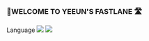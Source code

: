 ### 👻WELCOME TO YEEUN'S FASTLANE 🛣


Language
<img src="https://img.shields.io/badge/Java-007396?style=flat-square&logo=Java&logoColor=white"/>
<img src="https://img.shields.io/badge/HTML5-DE4B25?style=flat-square&logo=HTML5&logoColor=white"/>




